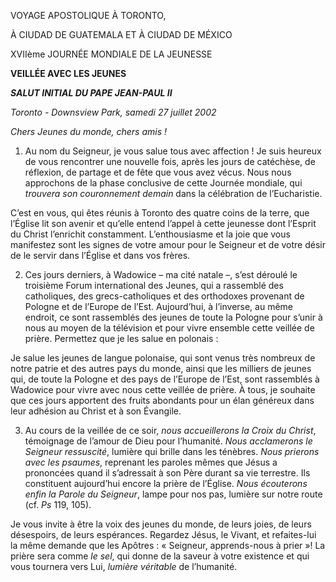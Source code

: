 VOYAGE APOSTOLIQUE À TORONTO,

À CIUDAD DE GUATEMALA ET À CIUDAD DE MÉXICO

XVIIème JOURNÉE MONDIALE DE LA JEUNESSE

**VEILLÉE AVEC LES JEUNES**

***SALUT INITIAL DU PAPE JEAN-PAUL II***

*Toronto - Downsview Park, samedi 27 juillet 2002*

*Chers Jeunes du monde, chers amis !*

1. Au nom du Seigneur, je vous salue tous avec affection ! Je suis heureux de vous rencontrer une nouvelle fois, après les jours de catéchèse, de réflexion, de partage et de fête que vous avez vécus. Nous nous approchons de la phase conclusive de cette Journée mondiale, qui *trouvera son couronnement demain* dans la célébration de l’Eucharistie.

C’est en vous, qui êtes réunis à Toronto des quatre coins de la terre, que l’Église lit son avenir et qu’elle entend l’appel à cette jeunesse dont l’Esprit du Christ l’enrichit constamment. L’enthousiasme et la joie que vous manifestez sont les signes de votre amour pour le Seigneur et de votre désir de le servir dans l’Église et dans vos frères.

2. Ces jours derniers, à Wadowice – ma cité natale –, s’est déroulé le troisième Forum international des Jeunes, qui a rassemblé des catholiques, des grecs-catholiques et des orthodoxes provenant de Pologne et de l’Europe de l’Est. Aujourd’hui, à l’inverse, au même endroit, ce sont rassemblés des jeunes de toute la Pologne pour s’unir à nous au moyen de la télévision et pour vivre ensemble cette veillée de prière. Permettez que je les salue en polonais :

Je salue les jeunes de langue polonaise, qui sont venus très nombreux de notre patrie et des autres pays du monde, ainsi que les milliers de jeunes qui, de toute la Pologne et des pays de l’Europe de l’Est, sont rassemblés à Wadowice pour vivre avec nous cette veillée de prière. À tous, je souhaite que ces jours apportent des fruits abondants pour un élan généreux dans leur adhésion au Christ et à son Évangile.

3. Au cours de la veillée de ce soir, *nous accueillerons la Croix du Christ*, témoignage de l’amour de Dieu pour l’humanité. *Nous acclamerons le Seigneur ressuscité*, lumière qui brille dans les ténèbres. *Nous prierons avec les psaumes*, reprenant les paroles mêmes que Jésus a prononcées quand il s’adressait à son Père durant sa vie terrestre. Ils constituent aujourd’hui encore la prière de l’Église. *Nous écouterons enfin la Parole du Seigneur*, lampe pour nos pas, lumière sur notre route (cf. *Ps* 119, 105).

Je vous invite à être la voix des jeunes du monde, de leurs joies, de leurs désespoirs, de leurs espérances. Regardez Jésus, le Vivant, et refaites-lui la même demande que les Apôtres : « Seigneur, apprends-nous à prier »! La prière sera comme *le sel*, qui donne de la saveur à votre existence et qui vous tournera vers Lui, *lumière véritable* de l’humanité.